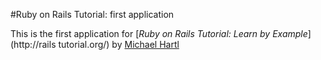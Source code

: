 #Ruby on Rails Tutorial: first application

This is the first application for [*Ruby on Rails Tutorial: Learn by Example*] (http://rails tutorial.org/) by [Michael Hartl](http://michaelhartl.com)
